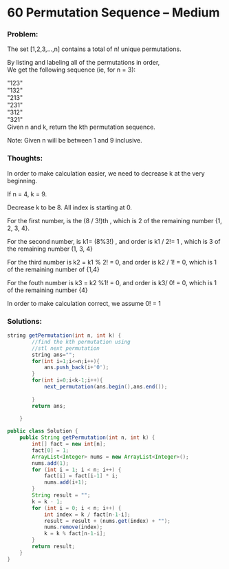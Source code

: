 # 60 Permutation Sequence – Medium

### Problem:

The set \[1,2,3,…,n\] contains a total of n! unique permutations.

By listing and labeling all of the permutations in order,  
We get the following sequence \(ie, for n = 3\):

"123"  
"132"  
"213"  
"231"  
"312"  
"321"  
Given n and k, return the kth permutation sequence.

Note: Given n will be between 1 and 9 inclusive.

### Thoughts:

In order to make calculation easier, we need to decrease k at the very beginning.

If n = 4, k = 9.

Decrease k to be 8. All index is starting at 0.

For the first number,  is the \(8 / 3!\)th , which is 2 of the remaining number {1, 2, 3, 4}.

For the second number, is  k1= \(8%3!\) , and order is k1 / 2!= 1 , which is 3 of the remaining number \(1, 3, 4}

For the third number is  k2 = k1 % 2! = 0, and order is k2 / 1! = 0, which is 1 of the remaining number of {1,4}

For the fouth number is k3 = k2 %1! = 0, and order is k3/ 0! = 0, which is 1 of the remaining number {4}

In order to make calculation correct, we assume 0! = 1

### Solutions:

```java
string getPermutation(int n, int k) {
        //find the kth permutation using 
        //stl next permutation
        string ans="";
        for(int i=1;i<=n;i++){
            ans.push_back(i+'0');
        }
        for(int i=0;i<k-1;i++){
            next_permutation(ans.begin(),ans.end());
            
        }
        return ans;
        
    }

public class Solution {
    public String getPermutation(int n, int k) {
        int[] fact = new int[n];
        fact[0] = 1;
        ArrayList<Integer> nums = new ArrayList<Integer>();
        nums.add(1);
        for (int i = 1; i < n; i++) {
            fact[i] = fact[i-1] * i;
            nums.add(i+1);
        }
        String result = "";
        k = k - 1;
        for (int i = 0; i < n; i++) {
            int index = k / fact[n-1-i];
            result = result + (nums.get(index) + "");
            nums.remove(index);
            k = k % fact[n-1-i];
        }
        return result;
    }
}
```




